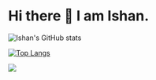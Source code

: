 # Hi there 👋 I am Ishan.

![Ishan's GitHub stats](https://github-readme-stats.vercel.app/api?username=ishanpan&count_private=true)

[![Top Langs](https://github-readme-stats.vercel.app/api/top-langs/?username=ishanpan)](https://github.com/anuraghazra/github-readme-stats)

![](https://komarev.com/ghpvc/?username=ishanpan)


